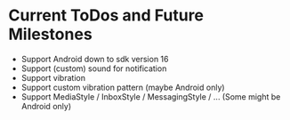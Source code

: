 # Current ToDos and Future Milestones

+ Support Android down to sdk version 16
+ Support (custom) sound for notification
+ Support vibration
+ Support custom vibration pattern (maybe Android only)
+ Support MediaStyle / InboxStyle / MessagingStyle / ... (Some might be Android only)